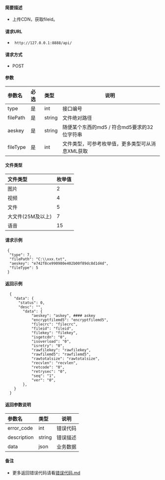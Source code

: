



#### 简要描述

- 上传CDN，获取fileid。

#### 请求URL
- ` http://127.0.0.1:8888/api/`

#### 请求方式
- POST 

#### 参数

| 参数名      | 必选 | 类型     | 说明                        |   
|:---------|:---|:-------|---------------------------|   
| type     | 是  | int    | 接口编号                      |   
| filePath | 是  | string | 文件绝对路径                    |   
| aeskey   | 是  | string | 随便某个东西的md5 / 符合md5要求的32位字符串                    |   
| fileType | 是  | int    | 文件类型，可参考枚举值，更多类型可从消息XML获取 |   

#### 文件类型

| 文件类型        | 枚举值 |   
|:------------|:----|   
| 图片          | 2   |   
| 视频          | 4   |   
| 文件          | 5   |   
| 大文件(25M及以上) | 7   |   
| 语音          | 15  |   

#### 请求示例

```
 {
  "type": 7,
  "filePath": "C:\\xxx.txt",
  "aeskey": "e742f8ce990980e402b00f89dc8d1d4d",
  "fileType": 5
 } 
```

#### 返回示例

``` 
  {
    "data": {
      "status": 0,
      "desc": "",
        "data": {
            "aeskey": "askey", #### askey
            "encryptfilemd5": "encryptfilemd5",
            "filecrc": "filecrc",
            "fileid": "fileid",
            "filekey": "filekey",
            "isgetcdn": "0",
            "isoverload": "0",
            "isretry": "0",
            "rawfilekey": "rawfilekey",
            "rawfilemd5": "rawfilemd5",
            "rawtotalsize": "rawtotalsize",
            "recvlen": "recvlen",
            "retcode": "0",
            "retrysec": "0",
            "seq": "1",
            "ver": "0",
        },
    }
  }
```

#### 返回参数说明

| 参数名         | 类型     | 说明   |   
|:------------|:-------|------|   
| error_code  | int    | 错误代码 |   
| description | string | 错误描述 |   
| data        | json   | 业务数据 |   

#### 备注

- 更多返回错误代码请看[错误代码.md](../错误代码.md)








